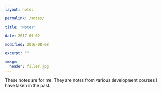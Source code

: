 ```yaml
---
layout: notes

permalink: /notes/

title: "Notes"

date: 2017-06-02

modified: 2016-08-08

excerpt: ""

image:
  header: filler.jpg
---
```


These notes are for me. They are notes from various development courses I have taken in the past.